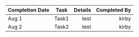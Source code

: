 | Completion Date      | Task        | Details       | Completed By |
| :---                 |    :----:   |          ---: |         ---: |
| Aug 1               | Task1       | test   |          kirby    | 
| Aug 2            | Task2        | test     |            kirby  |
